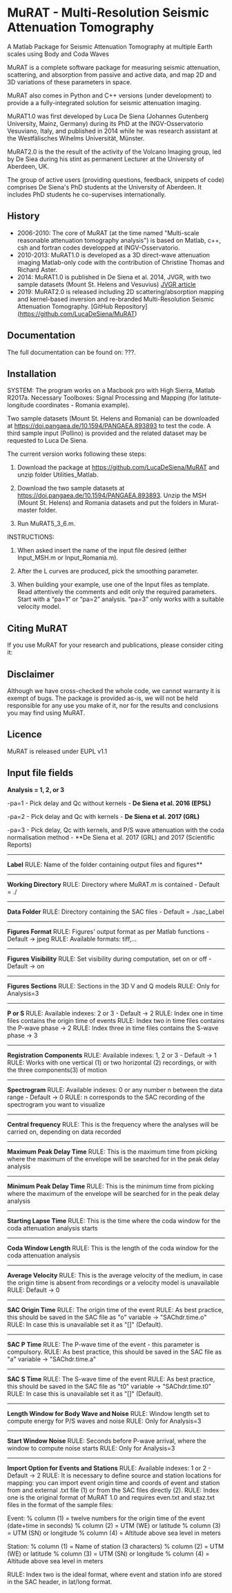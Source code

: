 MuRAT - Multi-Resolution Seismic Attenuation Tomography
=======

A Matlab Package for Seismic Attenuation Tomography at multiple Earth scales using Body and Coda Waves 

MuRAT is a complete software package for measuring seismic attenuation, scattering, and absorption from passive and active data, and map 2D and 3D variations of these parameters in space.

MuRAT also comes in Python and C++ versions (under development) to provide a a fully-integrated solution for seismic attenuation imaging. 

MuRAT1.0 was first developed by Luca De Siena (Johannes Gutenberg University, Mainz, Germany) during its PhD at the INGV-Osservatorio Vesuviano, Italy, and published in 2014 while he was research assistant at the Westfälisches Wihelms Universität, Münster.

MuRAT2.0 is the the result of the activity of the Volcano Imaging group, led by De Siea during his stint as permanent Lecturer at the University of Aberdeen, UK.

The group of active users (providing questions, feedback, snippets of code) comprises De Siena's PhD students at the University of Aberdeen. It includes PhD students he co-supervises internationally. 

History
-------

* 2006-2010: The core of MuRAT (at the time named "Multi-scale reasonable attenuation tomography analysis") is based on Matlab, c++, csh and fortran codes developped at INGV-Osservatorio.
* 2010-2013: MuRAT1.0 is developed as a 3D direct-wave attenuation imaging Matlab-only code with the contribution of Christine Thomas and Richard Aster.
* 2014: MuRAT1.0 is published in De Siena et al. 2014, JVGR, with two sample datasets (Mount St. Helens and Vesuvius) [JVGR article](https://www.sciencedirect.com/science/article/abs/pii/S0377027314000961)
* 2019: MuRAT2.0 is released including 2D scattering/absorption mapping and kernel-based inversion and re-branded Multi-Resolution Seismic Attenuation Tomography. [GitHub Repository] (https://github.com/LucaDeSiena/MuRAT)


Documentation
-------------
The full documentation can be found on: ???.


Installation
------------

SYSTEM: The program works on a Macbook pro with High Sierra, Matlab R2017a.
Necessary Toolboxes: Signal Processing and Mapping (for latitute-longitude coordinates - Romania example).

Two sample datasets (Mount St. Helens and Romania) can be downloaded at https://doi.pangaea.de/10.1594/PANGAEA.893893 to test the code. A third sample input (Pollino) is provided and the related dataset may be requested to Luca De Siena.

The current version works following these steps:

1. Download the package at https://github.com/LucaDeSiena/MuRAT and unzip folder Utilities_Matlab.

2. Download the two sample datasets at https://doi.pangaea.de/10.1594/PANGAEA.893893. Unzip the MSH (Mount St. Helens) and Romania datasets and put the folders in Murat-master folder.

3. Run MuRAT5_3_6.m.


INSTRUCTIONS:

1. When asked insert the name of the input file desired (either Input_MSH.m or Input_Romania.m).

2. After the L curves are produced, pick the smoothing parameter.

3. When building your example, use one of the Input files as template. Read attentively the comments and edit only the required parameters. Start with a “pa=1” or “pa=2” analysis. “pa=3” only works with a suitable velocity model.


Citing MuRAT
--------------

If you use MuRAT for your research and publications, please consider citing it:


Disclaimer
----------

Although we have cross-checked the whole code, we cannot warranty it is exempt of bugs. The package is provided as-is, we will not be held responsible for any use you make of it, nor for the results and conclusions you may find using MuRAT.

Licence
-------

MuRAT is released under EUPL v1.1


Input file fields
-------

**Analysis = 1, 2, or 3**

-pa=1 - Pick delay and Qc without kernels - **De Siena et al. 2016 (EPSL)**

-pa=2 - Pick delay and Qc with kernels - **De Siena et al. 2017 (GRL)**

-pa=3 - Pick delay, Qc with kernels, and P/S wave attenuation with the coda normalisation method - **De Siena et al. 2017 (GRL) and 2017 (Scientific Reports)

------------
**Label**
RULE: Name of the folder containing output files and figures** 

------------
**Working Directory**
RULE:  Directory where MuRAT.m is contained - Default = ./

------------
**Data Folder**
RULE: Directory containing the SAC files - Default = ./sac_Label

------------
**Figures Format**
RULE: Figures' output format as per Matlab functions - Default -> jpeg
RULE: Available formats: tiff,...

------------
**Figures Visibility**
RULE: Set visibility during computation, set on or off - Default -> on

------------
**Figures Sections**
RULE: Sections in the 3D V and Q models
RULE: Only for Analysis=3

------------
**P or S**
RULE: Available indexes: 2 or 3 - Default -> 2
RULE: Index one in time files contains the origin time of events
RULE: Index two in time files contains the P-wave phase -> 2
RULE: Index three in time files contains the S-wave phase -> 3

------------
**Registration Components**
RULE: Available indexes: 1, 2 or 3 - Default -> 1
RULE: Works with one vertical (1) or two horizontal (2) recordings, or with the three components(3) of motion

------------
**Spectrogram**
RULE: Available indexes: 0 or any number n between the data range - Default -> 0
RULE: n corresponds to the SAC recording of the spectrogram you want to visualize

------------
**Central frequency**
RULE: This is the frequency where the analyses will be carried on, depending on data recorded

------------
**Maximum Peak Delay Time**
RULE: This is the maximum time from picking where the maximum of the envelope will be searched for in the peak delay analysis

------------
**Minimum Peak Delay Time**
RULE: This is the minimum time from picking where the maximum of the envelope will be searched for in the peak delay analysis

------------
**Starting Lapse Time**
RULE: This is the time where the coda window for the coda attenuation analysis starts

------------
**Coda Window Length**
RULE: This is the length of the coda window for the coda attenuation analysis

------------
**Average Velocity**
RULE: This is the average velocity of the medium, in case the origin time is absent from recordings or a velocity model is unavailable
RULE: Default -> 0

------------
**SAC Origin Time**
RULE: The origin time of the event
RULE: As best practice, this should be saved in the SAC file as "o" variable -> "SAChdr.time.o"
RULE: In case this is unavailable set it as "[]" (Default).

------------
**SAC P Time**
RULE: The P-wave time of the event - this parameter is compulsory.
RULE: As best practice, this should be saved in the SAC file as "a" variable -> "SAChdr.time.a"

------------
**SAC S Time**
RULE: The S-wave time of the event
RULE: As best practice, this should be saved in the SAC file as "t0" variable -> "SAChdr.time.t0"
RULE: In case this is unavailable set it as "[]" (Default).

------------
**Length Window for Body Wave and Noise**
RULE: Window length set to compute energy for P/S waves and noise
RULE: Only for Analysis=3

------------
**Start Window Noise**
RULE: Seconds before P-wave arrival, where the window to compute noise starts
RULE: Only for Analysis=3

------------
**Import Option for Events and Stations**
RULE: Available indexes: 1 or 2 - Default -> 2
RULE: It is necessary to define source and station locations for mapping: you can import event origin time and coords of event and station from and external .txt file (1) or from the SAC files directly (2).
RULE: Index one is the original format of MuRAT 1.0 and requires even.txt and staz.txt files in the format of the sample files:

Event:
% column (1) = twelve numbers for the origin time of the event (date+time in seconds)
% column (2) = UTM (WE) or latitude
% column (3) = UTM (SN) or longitude
% column (4) = Altitude above sea level in meters

Station:
% column (1) = Name of station (3 characters)
% column (2) = UTM (WE) or latitude
% column (3) = UTM (SN) or longitude
% column (4) = Altitude above sea level in meters

RULE: Index two is the ideal format, where event and station info are stored in the SAC header, in lat/long format.